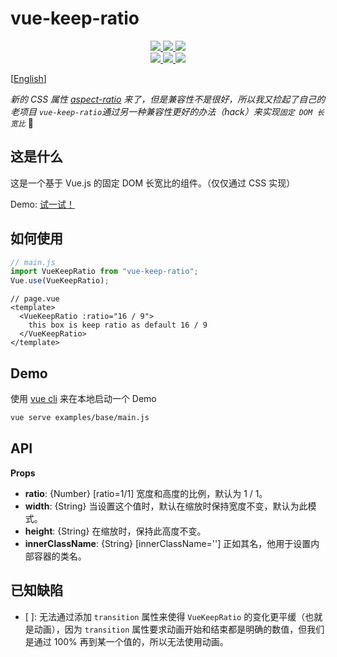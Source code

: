 # vue-keep-ratio

<p align="center">
  <a href="https://cdnjs.com/libraries/vue-keep-ratio">
    <img src="https://img.shields.io/cdnjs/v/vue-keep-ratio.svg">
  </a>
  <a href="https://www.npmjs.org/package/vue-keep-ratio">
    <img src="https://img.shields.io/npm/v/vue-keep-ratio.svg">
  </a>
  <a href="https://npmcharts.com/compare/vue-keep-ratio?minimal=true">
    <img src="http://img.shields.io/npm/dm/vue-keep-ratio.svg">
  </a>
  <br>
  <a href="http://img.badgesize.io/https://unpkg.com/vue-keep-ratio/lib/index.js?compression=gzip&label=gzip%20size:%20JS">
    <img src="http://img.badgesize.io/https://unpkg.com/vue-keep-ratio/lib/index.js?compression=gzip&label=gzip%20size:%20JS">
  </a>
  <a href="http://img.badgesize.io/https://unpkg.com/vue-keep-ratio/lib/theme-chalk/index.css?compression=gzip&label=gzip%20size:%20CSS">
    <img src="http://img.badgesize.io/https://unpkg.com/vue-keep-ratio/lib/theme-chalk/index.css?compression=gzip&label=gzip%20size:%20CSS">
  </a>
  <a href="LICENSE">
    <img src="https://img.shields.io/badge/License-MIT-yellow.svg">
  </a>
</p>

[[English](./README.md)]

_新的 CSS 属性 [aspect-ratio](https://developer.mozilla.org/en-US/docs/Web/CSS/aspect-ratio) 来了，但是兼容性不是很好，所以我又捡起了自己的老项目 `vue-keep-ratio`通过另一种兼容性更好的办法（hack）来实现`固定 DOM 长宽比`_ 🍺

## 这是什么

这是一个基于 Vue.js 的固定 DOM 长宽比的组件。（仅仅通过 CSS 实现）

Demo: [试一试！](https://codepen.io/AielloChan/pen/GRNqJzd)

## 如何使用

```js
// main.js
import VueKeepRatio from "vue-keep-ratio";
Vue.use(VueKeepRatio);
```

```vue
// page.vue
<template>
  <VueKeepRatio :ratio="16 / 9">
    this box is keep ratio as default 16 / 9
  </VueKeepRatio>
</template>
```

## Demo

使用 [vue cli](https://cli.vuejs.org/) 来在本地启动一个 Demo

```bash
vue serve examples/base/main.js
```

## API

**Props**
- **ratio**: {Number} [ratio=1/1] 宽度和高度的比例，默认为 1 / 1。
- **width**: {String} 当设置这个值时，默认在缩放时保持宽度不变，默认为此模式。
- **height**: {String} 在缩放时，保持此高度不变。
- **innerClassName**: {String} [innerClassName=''] 正如其名，他用于设置内部容器的类名。

## 已知缺陷
- [ ]: 无法通过添加 `transition` 属性来使得 `VueKeepRatio` 的变化更平缓（也就是动画），因为 `transition` 属性要求动画开始和结束都是明确的数值，但我们是通过 100% 再到某一个值的，所以无法使用动画。
